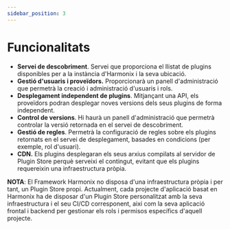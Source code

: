 ```yaml
---
sidebar_position: 3
---
```


# Funcionalitats

*   **Servei de descobriment**. Servei que proporciona el llistat de plugins disponibles per a la instància d'Harmonix i la seva ubicació.
*   **Gestió d'usuaris i proveïdors.** Proporcionarà un panell d'administració que permetrà la creació i administració d'usuaris i rols.
*   **Desplegament independent de plugins**. Mitjançant una API, els proveïdors podran desplegar noves versions dels seus plugins de forma independent.
*   **Control de versions**. Hi haurà un panell d'administració que permetrà controlar la versió retornada en el servei de descobriment.
*   **Gestió de regles**. Permetrà la configuració de regles sobre els plugins retornats en el servei de desplegament, basades en condicions (per exemple, rol d'usuari).
*   **CDN.** Els plugins desplegaran els seus arxius compilats al servidor de Plugin Store perquè serveixi el contingut, evitant que els plugins requereixin una infraestructura pròpia.

  

**NOTA**: El Framework Harmonix no disposa d'una infraestructura pròpia i per tant, un Plugin Store propi. Actualment, cada projecte d'aplicació basat en Harmonix ha de disposar d'un Plugin Store personalitzat amb la seva infraestructura i el seu CI/CD corresponent, així com la seva aplicació frontal i backend per gestionar els rols i permisos específics d'aquell projecte.